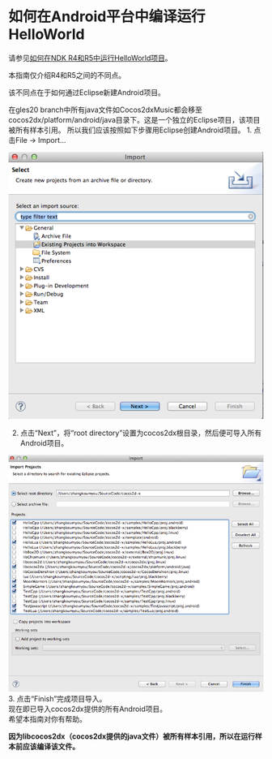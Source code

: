 # 如何在Android平台中编译运行HelloWorld

请参见[如何在NDK R4和R5中运行HelloWorld项目](../manual/framework/native/getting-started/setting-up-development-environments/android-and-NDK/how-to-run-helloworld-on-ndk-r4-and-r5/zh.md)。

本指南仅介绍R4和R5之间的不同点。

该不同点在于如何通过Eclipse新建Android项目。

在gles20 branch中所有java文件如Cocos2dxMusic都会移至cocos2dx/platform/android/java目录下。这是一个独立的Eclipse项目，该项目被所有样本引用。
所以我们应该按照如下步骤用Eclipse创建Android项目。
1. 点击File -> Import...

![](./res/import.png)

2. 点击“Next”，将“root directory”设置为cocos2dx根目录，然后便可导入所有Android项目。

![](./res/select_root.png)    
3. 点击“Finish”完成项目导入。   
现在即已导入cocos2dx提供的所有Android项目。     
希望本指南对你有帮助。

**因为libcocos2dx（cocos2dx提供的java文件）被所有样本引用，所以在运行样本前应该编译该文件。**